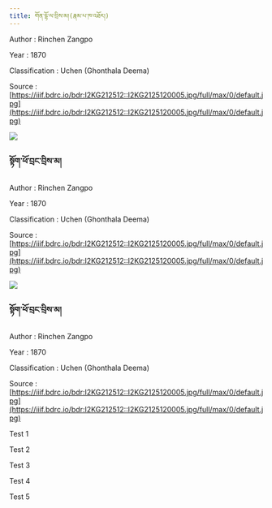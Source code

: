 ```yaml
---
title: གོན་དྷོ་ལ་བྲིས་མ།(རྣམ་པ་ཁ་འཐོར།)
---
```

Author : Rinchen Zangpo</br>

Year : 1870 </br>

Classification : Uchen (Ghonthala Deema)</br>

Source : [https://iiif.bdrc.io/bdr:I2KG212512::I2KG2125120005.jpg/full/max/0/default.jpg](https://iiif.bdrc.io/bdr:I2KG212512::I2KG2125120005.jpg/full/max/0/default.jpg)

![](https://lh7-us.googleusercontent.com/nX21hLOgQf8CwSlNzQOPyx7AR1o_LCLaC7NCzDB6cfbwtQqA2KMN7Hn6Azy2FkGJPcjYZMnfPwfHd20AJ-T7BJSV17r_wzrrNkLpSscaaDNDGHDiVlK9Ebpv1qZAqsCVmBY1vX0genJbgdxOWBhvhsw)

### སྟོག་ཕོ་བྲང་བྲིས་མ།

Author : Rinchen Zangpo

Year : 1870

Classification : Uchen (Ghonthala Deema)

Source : [https://iiif.bdrc.io/bdr:I2KG212512::I2KG2125120005.jpg/full/max/0/default.jpg](https://iiif.bdrc.io/bdr:I2KG212512::I2KG2125120005.jpg/full/max/0/default.jpg)

![](https://lh7-us.googleusercontent.com/blDAxwvZafj3mZsyTz9DI08Dr45KeJiBKcYPZ2v36OrpGq5S3waqONiuSwKwJ8PACkyjZOSUxDj-aLFxynnWxzbNmUHUSOkKg5mYIFNFZP5IY_ZfW3NsTL1U0lwQuQtgUYxgrrXCS36DJuopjpnIBCQ)

### སྟོག་ཕོ་བྲང་བྲིས་མ།

Author : Rinchen Zangpo

Year : 1870

Classification : Uchen (Ghonthala Deema)

Source : [https://iiif.bdrc.io/bdr:I2KG212512::I2KG2125120005.jpg/full/max/0/default.jpg](https://iiif.bdrc.io/bdr:I2KG212512::I2KG2125120005.jpg/full/max/0/default.jpg)

Test 1

Test 2

Test 3

Test 4

Test 5
